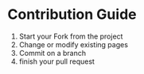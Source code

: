 # Contribution Guide
1. Start your Fork from the project
2. Change or modify existing pages
3. Commit on a branch
4. finish your pull request
